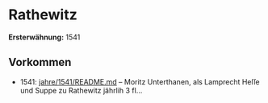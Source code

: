 # Rathewitz

**Ersterwähnung:** 1541

## Vorkommen
- 1541: [jahre/1541/README.md](../jahre/1541/README.md) – Moritz Unterthanen, als Lamprecht Heſſe und Suppe
zu Rathewitz jährlih 3 fl...
